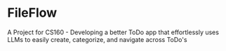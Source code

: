 # FileFlow
A Project for CS160 - Developing a better ToDo app that effortlessly uses LLMs to easily create, categorize, and navigate across ToDo's
